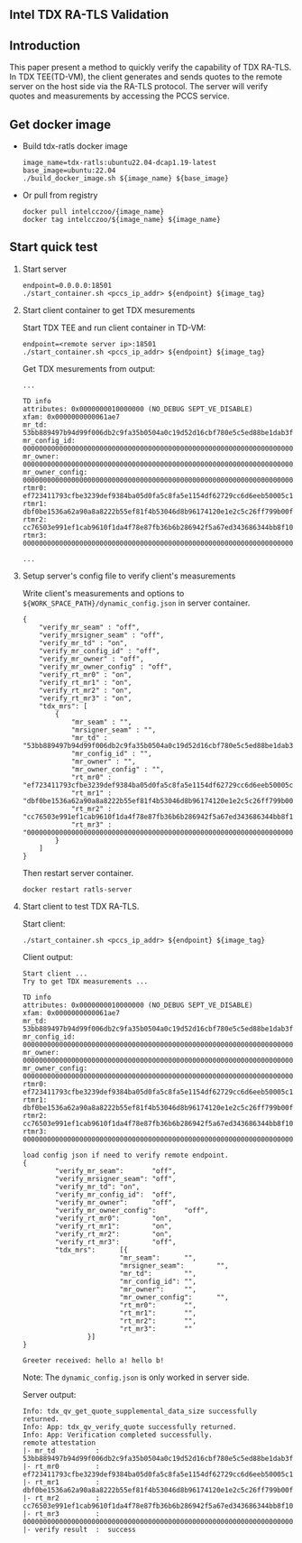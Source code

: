 ## Intel TDX RA-TLS Validation

## Introduction

This paper present a method to quickly verify the capability of TDX RA-TLS.
In TDX TEE(TD-VM), the client generates and sends quotes to the remote server on the host side via the RA-TLS protocol.
The server will verify quotes and measurements by accessing the PCCS service.

## Get docker image

- Build tdx-ratls docker image

    ```
    image_name=tdx-ratls:ubuntu22.04-dcap1.19-latest
    base_image=ubuntu:22.04
    ./build_docker_image.sh ${image_name} ${base_image}
    ```

- Or pull from registry

    ```
    docker pull intelcczoo/{image_name}
    docker tag intelcczoo/${image_name} ${image_name}
    ```

## Start quick test

1. Start server

    ```
    endpoint=0.0.0.0:18501
    ./start_container.sh <pccs_ip_addr> ${endpoint} ${image_tag}
    ```

2. Start client container to get TDX mesurements

    Start TDX TEE and run client container in TD-VM:

    ```
    endpoint=<remote server ip>:18501
    ./start_container.sh <pccs_ip_addr> ${endpoint} ${image_tag}
    ```

    Get TDX mesurements from output:

    ```
    ...

    TD info
    attributes: 0x0000000010000000 (NO_DEBUG SEPT_VE_DISABLE)
    xfam: 0x0000000000061ae7
    mr_td: 53bb889497b94d99f006db2c9fa35b0504a0c19d52d16cbf780e5c5ed88be1dab3f4cba9224da0742865236d74e889a8
    mr_config_id: 000000000000000000000000000000000000000000000000000000000000000000000000000000000000000000000000
    mr_owner: 000000000000000000000000000000000000000000000000000000000000000000000000000000000000000000000000
    mr_owner_config: 000000000000000000000000000000000000000000000000000000000000000000000000000000000000000000000000
    rtmr0: ef723411793cfbe3239def9384ba05d0fa5c8fa5e1154df62729cc6d6eeb50005c14572637b2d664963950c79ab43a94
    rtmr1: dbf0be1536a62a90a8a8222b55ef81f4b53046d8b96174120e1e2c5c26ff799b00f8d3be40815759f88990385dd3bbaa
    rtmr2: cc76503e991ef1cab9610f1da4f78e87fb36b6b286942f5a67ed343686344bb8f105f9f5e0e7e9d4db8e3bb86a2796f5
    rtmr3: 000000000000000000000000000000000000000000000000000000000000000000000000000000000000000000000000

    ...
    ```

3. Setup server's config file to verify client's measurements

    Write client's measurements and options to `${WORK_SPACE_PATH}/dynamic_config.json` in server container.

    ```
    {
        "verify_mr_seam" : "off",
        "verify_mrsigner_seam" : "off",
        "verify_mr_td" : "on",
        "verify_mr_config_id" : "off",
        "verify_mr_owner" : "off",
        "verify_mr_owner_config" : "off",
        "verify_rt_mr0" : "on",
        "verify_rt_mr1" : "on",
        "verify_rt_mr2" : "on",
        "verify_rt_mr3" : "on",
        "tdx_mrs": [
            {
                "mr_seam" : "",
                "mrsigner_seam" : "",
                "mr_td" : "53bb889497b94d99f006db2c9fa35b0504a0c19d52d16cbf780e5c5ed88be1dab3f4cba9224da0742865236d74e889a8",
                "mr_config_id" : "",
                "mr_owner" : "",
                "mr_owner_config" : "",
                "rt_mr0" : "ef723411793cfbe3239def9384ba05d0fa5c8fa5e1154df62729cc6d6eeb50005c14572637b2d664963950c79ab43a94",
                "rt_mr1" : "dbf0be1536a62a90a8a8222b55ef81f4b53046d8b96174120e1e2c5c26ff799b00f8d3be40815759f88990385dd3bbaa",
                "rt_mr2" : "cc76503e991ef1cab9610f1da4f78e87fb36b6b286942f5a67ed343686344bb8f105f9f5e0e7e9d4db8e3bb86a2796f5",
                "rt_mr3" : "000000000000000000000000000000000000000000000000000000000000000000000000000000000000000000000000"
            }
        ]
    }
    ```

    Then restart server container.

    ```
    docker restart ratls-server
    ```

5. Start client to test TDX RA-TLS.

    Start client:

    ```
    ./start_container.sh <pccs_ip_addr> ${endpoint} ${image_tag}
    ```

    Client output:

    ```
    Start client ...
    Try to get TDX measurements ...

    TD info
    attributes: 0x0000000010000000 (NO_DEBUG SEPT_VE_DISABLE)
    xfam: 0x0000000000061ae7
    mr_td: 53bb889497b94d99f006db2c9fa35b0504a0c19d52d16cbf780e5c5ed88be1dab3f4cba9224da0742865236d74e889a8
    mr_config_id: 000000000000000000000000000000000000000000000000000000000000000000000000000000000000000000000000
    mr_owner: 000000000000000000000000000000000000000000000000000000000000000000000000000000000000000000000000
    mr_owner_config: 000000000000000000000000000000000000000000000000000000000000000000000000000000000000000000000000
    rtmr0: ef723411793cfbe3239def9384ba05d0fa5c8fa5e1154df62729cc6d6eeb50005c14572637b2d664963950c79ab43a94
    rtmr1: dbf0be1536a62a90a8a8222b55ef81f4b53046d8b96174120e1e2c5c26ff799b00f8d3be40815759f88990385dd3bbaa
    rtmr2: cc76503e991ef1cab9610f1da4f78e87fb36b6b286942f5a67ed343686344bb8f105f9f5e0e7e9d4db8e3bb86a2796f5
    rtmr3: 000000000000000000000000000000000000000000000000000000000000000000000000000000000000000000000000

    load config json if need to verify remote endpoint.
    {
            "verify_mr_seam":       "off",
            "verify_mrsigner_seam": "off",
            "verify_mr_td": "on",
            "verify_mr_config_id":  "off",
            "verify_mr_owner":      "off",
            "verify_mr_owner_config":       "off",
            "verify_rt_mr0":        "on",
            "verify_rt_mr1":        "on",
            "verify_rt_mr2":        "on",
            "verify_rt_mr3":        "off",
            "tdx_mrs":      [{
                            "mr_seam":      "",
                            "mrsigner_seam":        "",
                            "mr_td":        "",
                            "mr_config_id": "",
                            "mr_owner":     "",
                            "mr_owner_config":      "",
                            "rt_mr0":       "",
                            "rt_mr1":       "",
                            "rt_mr2":       "",
                            "rt_mr3":       ""
                    }]
    }

    Greeter received: hello a! hello b!
    ```

    Note: The `dynamic_config.json` is only worked in server side.

    Server output:

    ```
    Info: tdx_qv_get_quote_supplemental_data_size successfully returned.
    Info: App: tdx_qv_verify_quote successfully returned.
    Info: App: Verification completed successfully.
    remote attestation
    |- mr_td          :  53bb889497b94d99f006db2c9fa35b0504a0c19d52d16cbf780e5c5ed88be1dab3f4cba9224da0742865236d74e889a8
    |- rt_mr0         :  ef723411793cfbe3239def9384ba05d0fa5c8fa5e1154df62729cc6d6eeb50005c14572637b2d664963950c79ab43a94
    |- rt_mr1         :  dbf0be1536a62a90a8a8222b55ef81f4b53046d8b96174120e1e2c5c26ff799b00f8d3be40815759f88990385dd3bbaa
    |- rt_mr2         :  cc76503e991ef1cab9610f1da4f78e87fb36b6b286942f5a67ed343686344bb8f105f9f5e0e7e9d4db8e3bb86a2796f5
    |- rt_mr3         :  000000000000000000000000000000000000000000000000000000000000000000000000000000000000000000000000
    |- verify result  :  success
    ```
